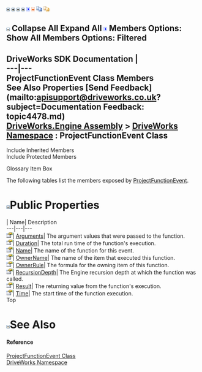 ![](dotnetimages/collapse.gif) ![](dotnetimages/expand.gif) ![](dotnetimages/collapse.gif) ![](dotnetimages/expand.gif) ![](dotnetimages/drpdown.gif) ![](dotnetimages/drpdown_orange.gif) ![](dotnetimages/copycode.gif) ![](dotnetimages/copycodeHighlight.gif)

![](dotnetimages/collapse.gif) Collapse All Expand All ![](dotnetimages/drpdown.gif) Members Options: Show All  Members Options: Filtered   
---  
DriveWorks SDK Documentation  |   
---|---  
ProjectFunctionEvent Class Members   
See Also Properties [Send Feedback](mailto:apisupport@driveworks.co.uk?subject=Documentation Feedback: topic4478.md)  
[DriveWorks.Engine Assembly](topic2156.md) > [DriveWorks Namespace](topic2159.md) : ProjectFunctionEvent Class  
---  
  
Include Inherited Members    
Include Protected Members  


Glossary Item Box

The following tables list the members exposed by [ProjectFunctionEvent](topic4478.md).

# ![](dotnetimages/collapse.gif)Public Properties

| Name| Description  
---|---|---  
![Public Property](dotnetimages/publicProperty.gif)| [Arguments](topic4484.md)| The argument values that were passed to the function.   
![Public Property](dotnetimages/publicProperty.gif)| [Duration](topic4485.md)| The total run time of the function's execution.   
![Public Property](dotnetimages/publicProperty.gif)| [Name](topic4486.md)| The name of the function for this event.   
![Public Property](dotnetimages/publicProperty.gif)| [OwnerName](topic4487.md)| The name of the item that executed this function.   
![Public Property](dotnetimages/publicProperty.gif)| [OwnerRule](topic4488.md)| The formula for the owning item of this function.   
![Public Property](dotnetimages/publicProperty.gif)| [RecursionDepth](topic4489.md)| The Engine recursion depth at which the function was called.   
![Public Property](dotnetimages/publicProperty.gif)| [Result](topic4490.md)| The returning value from the function's execution.   
![Public Property](dotnetimages/publicProperty.gif)| [Time](topic4491.md)| The start time of the function execution.   
Top

# ![](dotnetimages/collapse.gif)See Also

#### Reference

[ProjectFunctionEvent Class](topic4478.md)   
[DriveWorks Namespace](topic2159.md)


